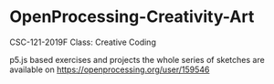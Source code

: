 # OpenProcessing-Creativity-Art
CSC-121-2019F Class: Creative Coding

p5.js based exercises and projects the whole series of sketches are available on https://openprocessing.org/user/159546
